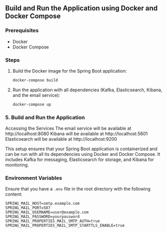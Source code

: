 ## Build and Run the Application using Docker and Docker Compose

### Prerequisites

- Docker
- Docker Compose

### Steps

1. Build the Docker image for the Spring Boot application:
    ```bash
    docker-compose build
    ```

2. Run the application with all dependencies (Kafka, Elasticsearch, Kibana, and the email service):
    ```bash
    docker-compose up
    ```

### 5. Build and Run the Application

Accessing the Services
The email service will be available at http://localhost:8080
Kibana will be available at http://localhost:5601
Elasticsearch will be available at http://localhost:9200

This setup ensures that your Spring Boot application is containerized and can be run with all its dependencies using Docker and Docker Compose. It includes Kafka for messaging, Elasticsearch for storage, and Kibana for monitoring.

### Environment Variables

Ensure that you have a `.env` file in the root directory with the following content:

```env
SPRING_MAIL_HOST=smtp.example.com
SPRING_MAIL_PORT=587
SPRING_MAIL_USERNAME=user@example.com
SPRING_MAIL_PASSWORD=yourpassword
SPRING_MAIL_PROPERTIES_MAIL_SMTP_AUTH=true
SPRING_MAIL_PROPERTIES_MAIL_SMTP_STARTTLS_ENABLE=true

